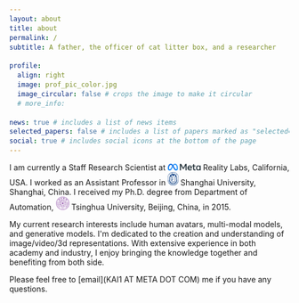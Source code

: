 ```yaml
---
layout: about
title: about
permalink: /
subtitle: A father, the officer of cat litter box, and a researcher

profile:
  align: right
  image: prof_pic_color.jpg
  image_circular: false # crops the image to make it circular
  # more_info:

news: true # includes a list of news items
selected_papers: false # includes a list of papers marked as "selected={true}"
social: true # includes social icons at the bottom of the page
---
```


I am currently a Staff Research Scientist at <img src="assets/img/meta.png" height="12"/> Reality Labs, California, USA. I worked as an Assistant Professor in <img src="assets/img/shu.png" height="24"/> Shanghai University, Shanghai, China. I received my Ph.D. degree from Department of Automation, <img src="assets/img/thu.png" height="24"/> Tsinghua University, Beijing, China, in 2015.

My current research interests include human avatars, multi-modal models, and generative models. I'm dedicated to the creation and understanding of image/video/3d representations. With extensive experience in both academy and industry, I enjoy bringing the knowledge together and benefiting from both side.

Please feel free to [email](KAI1 AT META DOT COM) me if you have any questions.
